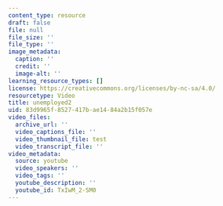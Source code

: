 ```yaml
---
content_type: resource
draft: false
file: null
file_size: ''
file_type: ''
image_metadata:
  caption: ''
  credit: ''
  image-alt: ''
learning_resource_types: []
license: https://creativecommons.org/licenses/by-nc-sa/4.0/
resourcetype: Video
title: unemployed2
uid: 83d9965f-8527-417b-ae14-84a2b15f057e
video_files:
  archive_url: ''
  video_captions_file: ''
  video_thumbnail_file: test
  video_transcript_file: ''
video_metadata:
  source: youtube
  video_speakers: ''
  video_tags: ''
  youtube_description: ''
  youtube_id: TxIwM_2-SM0
---
```


